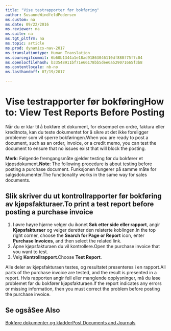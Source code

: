 ```yaml
---
title: "Vise testrapporter før bokføring"
author: SusanneWindfeldPedersen
ms.custom: na
ms.date: 09/22/2016
ms.reviewer: na
ms.suite: na
ms.tgt_pltfrm: na
ms.topic: article
ms.prod: dynamics-nav-2017
ms.translationtype: Human Translation
ms.sourcegitcommit: 6b60b1344a1e18ad91863046110df880f75f7c04
ms.openlocfilehash: b33548911bf71e66178bb5dee6a529071665f3b8
ms.contentlocale: nb-no
ms.lasthandoff: 07/19/2017

---
```

    
# <a name="how-to-view-test-reports-before-posting"></a><span data-ttu-id="0c3a5-102">Vise testrapporter før bokføring</span><span class="sxs-lookup"><span data-stu-id="0c3a5-102">How to: View Test Reports Before Posting</span></span>
<span data-ttu-id="0c3a5-103">Når du er klar til å bokføre et dokument, for eksempel en ordre, faktura eller kreditnota, kan du teste dokumentet for å sikre at det ikke foreligger problemer som vil sperre bokføringen.</span><span class="sxs-lookup"><span data-stu-id="0c3a5-103">When you are ready to post a document, such as an order, invoice, or a credit memo, you can test the document to ensure that no issues exist that will block the posting.</span></span>

<span data-ttu-id="0c3a5-104">**Merk**: Følgende fremgangsmåte gjelder testing før du bokfører et kjøpsdokument.</span><span class="sxs-lookup"><span data-stu-id="0c3a5-104">**Note**: The following procedure is about testing before posting a purchase document.</span></span> <span data-ttu-id="0c3a5-105">Funksjonen fungerer på samme måte for salgsdokumenter.</span><span class="sxs-lookup"><span data-stu-id="0c3a5-105">The functionality works in the same way for sales documents.</span></span>

## <a name="to-print-a-test-report-before-posting-a-purchase-invoice"></a><span data-ttu-id="0c3a5-106">Slik skriver du ut kontrollrapporter før bokføring av kjøpsfakturaer.</span><span class="sxs-lookup"><span data-stu-id="0c3a5-106">To print a test report before posting a purchase invoice</span></span>
1. <span data-ttu-id="0c3a5-107">I øvre høyre hjørne velger du ikonet **Søk etter side eller rapport**, angir **Kjøpsfakturaer** og velger deretter den relaterte koblingen.</span><span class="sxs-lookup"><span data-stu-id="0c3a5-107">In the top right corner, choose the **Search for Page or Report** icon, enter **Purchase Invoices**, and then select the related link.</span></span>
2. <span data-ttu-id="0c3a5-108">Åpne kjøpsfakturaen du vil kontrollere.</span><span class="sxs-lookup"><span data-stu-id="0c3a5-108">Open the purchase invoice that you want to test.</span></span>
3. <span data-ttu-id="0c3a5-109">Velg **Kontrollrapport**.</span><span class="sxs-lookup"><span data-stu-id="0c3a5-109">Choose **Test Report**.</span></span>  

<span data-ttu-id="0c3a5-110">Alle deler av kjøpsfakturaen testes, og resultatet presenteres i en rapport.</span><span class="sxs-lookup"><span data-stu-id="0c3a5-110">All parts of the purchase invoice are tested, and the result is presented in a report.</span></span> <span data-ttu-id="0c3a5-111">Hvis rapporten angir feil eller manglende opplysninger, må du løse problemet før du bokfører kjøpsfakturaen.</span><span class="sxs-lookup"><span data-stu-id="0c3a5-111">If the report indicates any errors or missing information, then you must correct the problem before posting the purchase invoice.</span></span>

## <a name="see-also"></a><span data-ttu-id="0c3a5-112">Se også</span><span class="sxs-lookup"><span data-stu-id="0c3a5-112">See Also</span></span>
[<span data-ttu-id="0c3a5-113">Bokføre dokumenter og kladder</span><span class="sxs-lookup"><span data-stu-id="0c3a5-113">Post Documents and Journals</span></span>](ui-post-documents-journals.md)

